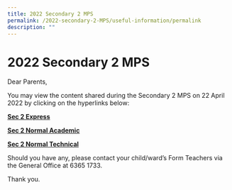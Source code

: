```yaml
---
title: 2022 Secondary 2 MPS
permalink: /2022-secondary-2-MPS/useful-information/permalink
description: ""
---
```


2022 Secondary 2 MPS
====================

Dear Parents,

You may view the content shared during the Secondary 2 MPS on 22 April 2022 by clicking on the hyperlinks below:

[**Sec 2 Express**](https://admiraltysec.moe.edu.sg/qql/slot/u752/2022/Sec%202%20MPS%20Slides/Sec%202%20MPS%202022%20Ex_website.pdf)

[**Sec 2 Normal Academic**](https://admiraltysec.moe.edu.sg/qql/slot/u752/2022/Sec%202%20MPS%20Slides/Sec%202%20MPS%202022%20NA_website.pdf)

[**Sec 2 Normal Technical**](https://admiraltysec.moe.edu.sg/qql/slot/u752/2022/Sec%202%20MPS%20Slides/Sec%202%20MPS%202022%20NT_website.pdf)

Should you have any, please contact your child/ward’s Form Teachers via the General Office at 6365 1733.

Thank you.